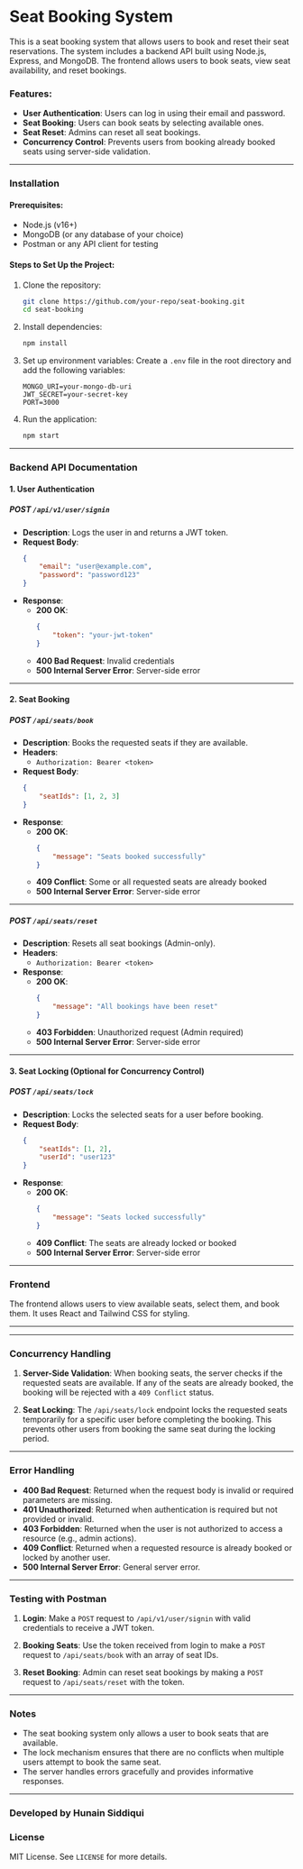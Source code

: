 # Seat Booking System

This is a seat booking system that allows users to book and reset their seat reservations. The system includes a backend API built using Node.js, Express, and MongoDB. The frontend allows users to book seats, view seat availability, and reset bookings.

### Features:
- **User Authentication**: Users can log in using their email and password.
- **Seat Booking**: Users can book seats by selecting available ones.
- **Seat Reset**: Admins can reset all seat bookings.
- **Concurrency Control**: Prevents users from booking already booked seats using server-side validation.

---

### Installation

#### Prerequisites:
- Node.js (v16+)
- MongoDB (or any database of your choice)
- Postman or any API client for testing

#### Steps to Set Up the Project:

1. Clone the repository:
    ```bash
    git clone https://github.com/your-repo/seat-booking.git
    cd seat-booking
    ```

2. Install dependencies:
    ```bash
    npm install
    ```

3. Set up environment variables:
    Create a `.env` file in the root directory and add the following variables:
    ```
    MONGO_URI=your-mongo-db-uri
    JWT_SECRET=your-secret-key
    PORT=3000
    ```

4. Run the application:
    ```bash
    npm start
    ```

---

### Backend API Documentation

#### 1. **User Authentication**

##### POST `/api/v1/user/signin`
- **Description**: Logs the user in and returns a JWT token.
- **Request Body**:
    ```json
    {
        "email": "user@example.com",
        "password": "password123"
    }
    ```
- **Response**:
    - **200 OK**:
        ```json
        {
            "token": "your-jwt-token"
        }
        ```
    - **400 Bad Request**: Invalid credentials
    - **500 Internal Server Error**: Server-side error

---

#### 2. **Seat Booking**

##### POST `/api/seats/book`
- **Description**: Books the requested seats if they are available.
- **Headers**:
    - `Authorization: Bearer <token>`
- **Request Body**:
    ```json
    {
        "seatIds": [1, 2, 3] 
    }
    ```
- **Response**:
    - **200 OK**:
        ```json
        {
            "message": "Seats booked successfully"
        }
        ```
    - **409 Conflict**: Some or all requested seats are already booked
    - **500 Internal Server Error**: Server-side error

---

##### POST `/api/seats/reset`
- **Description**: Resets all seat bookings (Admin-only).
- **Headers**:
    - `Authorization: Bearer <token>`
- **Response**:
    - **200 OK**:
        ```json
        {
            "message": "All bookings have been reset"
        }
        ```
    - **403 Forbidden**: Unauthorized request (Admin required)
    - **500 Internal Server Error**: Server-side error

---

#### 3. **Seat Locking (Optional for Concurrency Control)**

##### POST `/api/seats/lock`
- **Description**: Locks the selected seats for a user before booking.
- **Request Body**:
    ```json
    {
        "seatIds": [1, 2],
        "userId": "user123"
    }
    ```
- **Response**:
    - **200 OK**:
        ```json
        {
            "message": "Seats locked successfully"
        }
        ```
    - **409 Conflict**: The seats are already locked or booked
    - **500 Internal Server Error**: Server-side error

---

### Frontend

The frontend allows users to view available seats, select them, and book them. It uses React and Tailwind CSS for styling.

---

---

### Concurrency Handling

1. **Server-Side Validation**: When booking seats, the server checks if the requested seats are available. If any of the seats are already booked, the booking will be rejected with a `409 Conflict` status.

2. **Seat Locking**: The `/api/seats/lock` endpoint locks the requested seats temporarily for a specific user before completing the booking. This prevents other users from booking the same seat during the locking period.

---

### Error Handling

- **400 Bad Request**: Returned when the request body is invalid or required parameters are missing.
- **401 Unauthorized**: Returned when authentication is required but not provided or invalid.
- **403 Forbidden**: Returned when the user is not authorized to access a resource (e.g., admin actions).
- **409 Conflict**: Returned when a requested resource is already booked or locked by another user.
- **500 Internal Server Error**: General server error.

---

### Testing with Postman

1. **Login**: Make a `POST` request to `/api/v1/user/signin` with valid credentials to receive a JWT token.

2. **Booking Seats**: Use the token received from login to make a `POST` request to `/api/seats/book` with an array of seat IDs.

3. **Reset Booking**: Admin can reset seat bookings by making a `POST` request to `/api/seats/reset` with the token.

---

### Notes

- The seat booking system only allows a user to book seats that are available.
- The lock mechanism ensures that there are no conflicts when multiple users attempt to book the same seat.
- The server handles errors gracefully and provides informative responses.

---
### Developed by Hunain Siddiqui

### License

MIT License. See `LICENSE` for more details.
